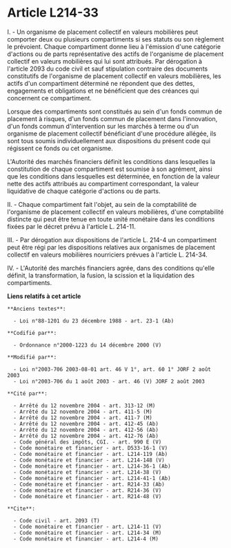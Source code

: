 # Article L214-33

I. - Un organisme de placement collectif en valeurs mobilières peut comporter deux ou plusieurs compartiments si ses statuts
ou son règlement le prévoient. Chaque compartiment donne lieu à l'émission d'une catégorie d'actions ou de parts
représentative des actifs de l'organisme de placement collectif en valeurs mobilières qui lui sont attribués. Par dérogation
à l'article 2093 du code civil et sauf stipulation contraire des documents constitutifs de l'organisme de placement collectif
en valeurs mobilières, les actifs d'un compartiment déterminé ne répondent que des dettes, engagements et obligations et ne
bénéficient que des créances qui concernent ce compartiment.

Lorsque des compartiments sont constitués au sein d'un fonds commun de placement à risques, d'un fonds commun de placement
dans l'innovation, d'un fonds commun d'intervention sur les marchés à terme ou d'un organisme de placement collectif
bénéficiant d'une procédure allégée, ils sont tous soumis individuellement aux dispositions du présent code qui régissent ce
fonds ou cet organisme.

L'Autorité des marchés financiers définit les conditions dans lesquelles la constitution de chaque compartiment est soumise à
son agrément, ainsi que les conditions dans lesquelles est déterminée, en fonction de la valeur nette des actifs attribués au
compartiment correspondant, la valeur liquidative de chaque catégorie d'actions ou de parts.

II. - Chaque compartiment fait l'objet, au sein de la comptabilité de l'organisme de placement collectif en valeurs
mobilières, d'une comptabilité distincte qui peut être tenue en toute unité monétaire dans les conditions fixées par le
décret prévu à l'article L. 214-11.

III. - Par dérogation aux dispositions de l'article L. 214-4 un compartiment peut être régi par les dispositions relatives
aux organismes de placement collectif en valeurs mobilières nourriciers prévues à l'article L. 214-34.

IV. - L'Autorité des marchés financiers agrée, dans des conditions qu'elle définit, la transformation, la fusion, la scission
et la liquidation des compartiments.

**Liens relatifs à cet article**

	**Anciens textes**:

	  - Loi n°88-1201 du 23 décembre 1988 - art. 23-1 (Ab)

	**Codifié par**:

	  - Ordonnance n°2000-1223 du 14 décembre 2000 (V)

	**Modifié par**:

	  - Loi n°2003-706 2003-08-01 art. 46 V 1°, art. 60 1° JORF 2 août 2003
	  - Loi n°2003-706 du 1 août 2003 - art. 46 (V) JORF 2 août 2003

	**Cité par**:

	  - Arrêté du 12 novembre 2004 - art. 313-12 (M)
	  - Arrêté du 12 novembre 2004 - art. 411-5 (M)
	  - Arrêté du 12 novembre 2004 - art. 411-7 (M)
	  - Arrêté du 12 novembre 2004 - art. 412-45 (Ab)
	  - Arrêté du 12 novembre 2004 - art. 412-56 (Ab)
	  - Arrêté du 12 novembre 2004 - art. 412-76 (Ab)
	  - Code général des impôts, CGI. - art. 990 E (V)
	  - Code monétaire et financier - art. D533-16-1 (V)
	  - Code monétaire et financier - art. L214-119 (Ab)
	  - Code monétaire et financier - art. L214-148 (V)
	  - Code monétaire et financier - art. L214-36-1 (Ab)
	  - Code monétaire et financier - art. L214-38 (V)
	  - Code monétaire et financier - art. L214-41-1 (Ab)
	  - Code monétaire et financier - art. R214-33 (Ab)
	  - Code monétaire et financier - art. R214-36 (V)
	  - Code monétaire et financier - art. R214-48 (V)

	**Cite**:

	  - Code civil - art. 2093 (T)
	  - Code monétaire et financier - art. L214-11 (V)
	  - Code monétaire et financier - art. L214-34 (M)
	  - Code monétaire et financier - art. L214-4 (M)
